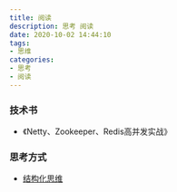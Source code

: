 ```yaml
---
title: 阅读
description: 思考 阅读
date: 2020-10-02 14:44:10
tags:
- 思维
categories:
- 思考
- 阅读
---
```


### 技术书
- 《Netty、Zookeeper、Redis高并发实战》

### 思考方式
- [结构化思维](https://www.toutiao.com/i6619057728725729800/)
